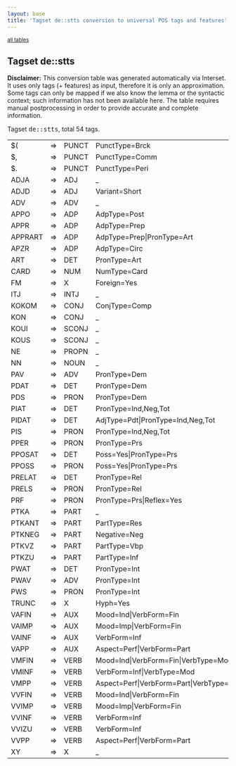 ```yaml
---
layout: base
title: 'Tagset de::stts conversion to universal POS tags and features'
---
```


<small><a href="index.html">all tables</a></small>

## Tagset de::stts

**Disclaimer:**
This conversion table was generated automatically via Interset.
It uses only tags (+ features) as input, therefore it is only an approximation.
Some tags can only be mapped if we also know the lemma or the syntactic context; such information has not been available here.
The table requires manual postprocessing in order to provide accurate and complete information.

Tagset <tt>de::stts</tt>, total 54 tags.

<table>
  <tr><td>$(</td><td>=&gt;</td><td>PUNCT</td><td>PunctType=Brck</td></tr>
  <tr><td>$,</td><td>=&gt;</td><td>PUNCT</td><td>PunctType=Comm</td></tr>
  <tr><td>$.</td><td>=&gt;</td><td>PUNCT</td><td>PunctType=Peri</td></tr>
  <tr><td>ADJA</td><td>=&gt;</td><td>ADJ</td><td>_</td></tr>
  <tr><td>ADJD</td><td>=&gt;</td><td>ADJ</td><td>Variant=Short</td></tr>
  <tr><td>ADV</td><td>=&gt;</td><td>ADV</td><td>_</td></tr>
  <tr><td>APPO</td><td>=&gt;</td><td>ADP</td><td>AdpType=Post</td></tr>
  <tr><td>APPR</td><td>=&gt;</td><td>ADP</td><td>AdpType=Prep</td></tr>
  <tr><td>APPRART</td><td>=&gt;</td><td>ADP</td><td>AdpType=Prep|PronType=Art</td></tr>
  <tr><td>APZR</td><td>=&gt;</td><td>ADP</td><td>AdpType=Circ</td></tr>
  <tr><td>ART</td><td>=&gt;</td><td>DET</td><td>PronType=Art</td></tr>
  <tr><td>CARD</td><td>=&gt;</td><td>NUM</td><td>NumType=Card</td></tr>
  <tr><td>FM</td><td>=&gt;</td><td>X</td><td>Foreign=Yes</td></tr>
  <tr><td>ITJ</td><td>=&gt;</td><td>INTJ</td><td>_</td></tr>
  <tr><td>KOKOM</td><td>=&gt;</td><td>CONJ</td><td>ConjType=Comp</td></tr>
  <tr><td>KON</td><td>=&gt;</td><td>CONJ</td><td>_</td></tr>
  <tr><td>KOUI</td><td>=&gt;</td><td>SCONJ</td><td>_</td></tr>
  <tr><td>KOUS</td><td>=&gt;</td><td>SCONJ</td><td>_</td></tr>
  <tr><td>NE</td><td>=&gt;</td><td>PROPN</td><td>_</td></tr>
  <tr><td>NN</td><td>=&gt;</td><td>NOUN</td><td>_</td></tr>
  <tr><td>PAV</td><td>=&gt;</td><td>ADV</td><td>PronType=Dem</td></tr>
  <tr><td>PDAT</td><td>=&gt;</td><td>DET</td><td>PronType=Dem</td></tr>
  <tr><td>PDS</td><td>=&gt;</td><td>PRON</td><td>PronType=Dem</td></tr>
  <tr><td>PIAT</td><td>=&gt;</td><td>DET</td><td>PronType=Ind,Neg,Tot</td></tr>
  <tr><td>PIDAT</td><td>=&gt;</td><td>DET</td><td>AdjType=Pdt|PronType=Ind,Neg,Tot</td></tr>
  <tr><td>PIS</td><td>=&gt;</td><td>PRON</td><td>PronType=Ind,Neg,Tot</td></tr>
  <tr><td>PPER</td><td>=&gt;</td><td>PRON</td><td>PronType=Prs</td></tr>
  <tr><td>PPOSAT</td><td>=&gt;</td><td>DET</td><td>Poss=Yes|PronType=Prs</td></tr>
  <tr><td>PPOSS</td><td>=&gt;</td><td>PRON</td><td>Poss=Yes|PronType=Prs</td></tr>
  <tr><td>PRELAT</td><td>=&gt;</td><td>DET</td><td>PronType=Rel</td></tr>
  <tr><td>PRELS</td><td>=&gt;</td><td>PRON</td><td>PronType=Rel</td></tr>
  <tr><td>PRF</td><td>=&gt;</td><td>PRON</td><td>PronType=Prs|Reflex=Yes</td></tr>
  <tr><td>PTKA</td><td>=&gt;</td><td>PART</td><td>_</td></tr>
  <tr><td>PTKANT</td><td>=&gt;</td><td>PART</td><td>PartType=Res</td></tr>
  <tr><td>PTKNEG</td><td>=&gt;</td><td>PART</td><td>Negative=Neg</td></tr>
  <tr><td>PTKVZ</td><td>=&gt;</td><td>PART</td><td>PartType=Vbp</td></tr>
  <tr><td>PTKZU</td><td>=&gt;</td><td>PART</td><td>PartType=Inf</td></tr>
  <tr><td>PWAT</td><td>=&gt;</td><td>DET</td><td>PronType=Int</td></tr>
  <tr><td>PWAV</td><td>=&gt;</td><td>ADV</td><td>PronType=Int</td></tr>
  <tr><td>PWS</td><td>=&gt;</td><td>PRON</td><td>PronType=Int</td></tr>
  <tr><td>TRUNC</td><td>=&gt;</td><td>X</td><td>Hyph=Yes</td></tr>
  <tr><td>VAFIN</td><td>=&gt;</td><td>AUX</td><td>Mood=Ind|VerbForm=Fin</td></tr>
  <tr><td>VAIMP</td><td>=&gt;</td><td>AUX</td><td>Mood=Imp|VerbForm=Fin</td></tr>
  <tr><td>VAINF</td><td>=&gt;</td><td>AUX</td><td>VerbForm=Inf</td></tr>
  <tr><td>VAPP</td><td>=&gt;</td><td>AUX</td><td>Aspect=Perf|VerbForm=Part</td></tr>
  <tr><td>VMFIN</td><td>=&gt;</td><td>VERB</td><td>Mood=Ind|VerbForm=Fin|VerbType=Mod</td></tr>
  <tr><td>VMINF</td><td>=&gt;</td><td>VERB</td><td>VerbForm=Inf|VerbType=Mod</td></tr>
  <tr><td>VMPP</td><td>=&gt;</td><td>VERB</td><td>Aspect=Perf|VerbForm=Part|VerbType=Mod</td></tr>
  <tr><td>VVFIN</td><td>=&gt;</td><td>VERB</td><td>Mood=Ind|VerbForm=Fin</td></tr>
  <tr><td>VVIMP</td><td>=&gt;</td><td>VERB</td><td>Mood=Imp|VerbForm=Fin</td></tr>
  <tr><td>VVINF</td><td>=&gt;</td><td>VERB</td><td>VerbForm=Inf</td></tr>
  <tr><td>VVIZU</td><td>=&gt;</td><td>VERB</td><td>VerbForm=Inf</td></tr>
  <tr><td>VVPP</td><td>=&gt;</td><td>VERB</td><td>Aspect=Perf|VerbForm=Part</td></tr>
  <tr><td>XY</td><td>=&gt;</td><td>X</td><td>_</td></tr>
</table>
